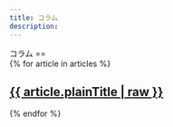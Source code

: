 ```yaml
---
title: コラム
description:
---
```

<link rel="stylesheet" href="/assets/stylesheets/news_column.css" />
コラム
==
<div class="column">
  {% for article in articles %}
    <article class="column-article">
    	<h1><a href="/{{ article.lang }}/news/{{ article.url }}">{{ article.plainTitle | raw }}</a></h1>
    </article>
  {% endfor %}
</div>
